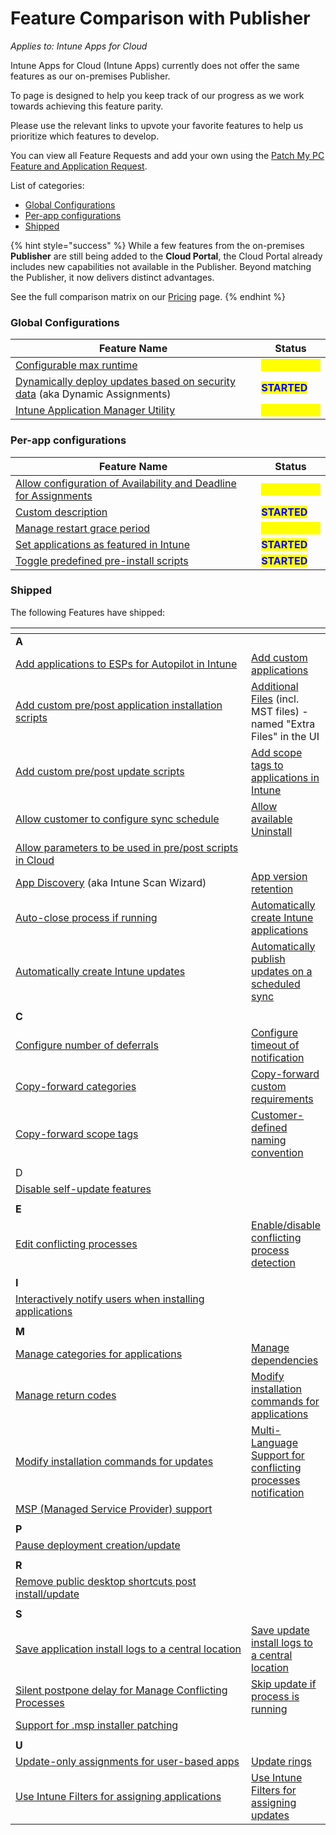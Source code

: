 # Feature Comparison with Publisher

_Applies to: Intune Apps for Cloud_

Intune Apps for Cloud (Intune Apps) currently does not offer the same features as our on-premises Publisher.

To page is designed to help you keep track of our progress as we work towards achieving this feature parity.

Please use the relevant links to upvote your favorite features to help us prioritize which features to develop.

You can view all Feature Requests and add your own using the [Patch My PC Feature and Application Request](https://ideas.patchmypc.com/?category=7369611645507954393).

List of categories:

* [Global Configurations](feature-comparison-with-publisher.md#global-configurations)
* [Per-app configurations](feature-comparison-with-publisher.md#per-app-configurations)
* [Shipped](feature-comparison-with-publisher.md#shipped)

{% hint style="success" %}
While a few features from the on-premises **Publisher** are still being added to the **Cloud Portal**, the Cloud Portal already includes new capabilities not available in the Publisher. Beyond matching the Publisher, it now delivers distinct advantages.

See the full comparison matrix on our [Pricing](https://patchmypc.com/pricing/) page.
{% endhint %}

### Global Configurations

| Feature Name                                                                                                                      | Status                                           |
| --------------------------------------------------------------------------------------------------------------------------------- | ------------------------------------------------ |
| [Configurable max runtime](https://ideas.patchmypc.com/ideas/PATCHMYPC-I-4218)                                                    | <mark style="color:yellow;">**SUBMITTED**</mark> |
| [Dynamically deploy updates based on security data](https://ideas.patchmypc.com/ideas/PATCHMYPC-I-4176) (aka Dynamic Assignments) | <mark style="color:blue;">**STARTED**</mark>     |
| [Intune Application Manager Utility](https://ideas.patchmypc.com/ideas/PATCHMYPC-I-5341)                                          | <mark style="color:yellow;">**SUBMITTED**</mark> |

### Per-app configurations

<table><thead><tr><th width="384">Feature Name</th><th>Status</th></tr></thead><tbody><tr><td><a href="https://ideas.patchmypc.com/ideas/PATCHMYPC-I-4453">Allow configuration of Availability and Deadline for Assignments</a></td><td><mark style="color:yellow;"><strong>SUBMITTED</strong></mark></td></tr><tr><td><a href="https://ideas.patchmypc.com/ideas/PATCHMYPC-I-4197">Custom description</a></td><td><mark style="color:blue;"><strong>STARTED</strong></mark></td></tr><tr><td><a href="https://ideas.patchmypc.com/ideas/PATCHMYPC-I-4945">Manage restart grace period</a></td><td><mark style="color:yellow;"><strong>SUBMITTED</strong></mark></td></tr><tr><td><a href="https://ideas.patchmypc.com/ideas/PATCHMYPC-I-4162">Set applications as featured in Intune</a></td><td><mark style="color:blue;"><strong>STARTED</strong></mark></td></tr><tr><td><a href="https://ideas.patchmypc.com/ideas/PATCHMYPC-I-4210">Toggle predefined pre-install scripts</a></td><td><mark style="color:blue;"><strong>STARTED</strong></mark></td></tr></tbody></table>

### Shipped

The following Features have shipped:

<table data-header-hidden><thead><tr><th width="379"></th><th></th></tr></thead><tbody><tr><td><strong>A</strong></td><td></td></tr><tr><td><a href="https://ideas.patchmypc.com/ideas/PATCHMYPC-I-4161">Add applications to ESPs for Autopilot in Intune</a></td><td><a href="https://ideas.patchmypc.com/ideas/PATCHMYPC-I-4144">Add custom applications</a></td></tr><tr><td><a href="https://ideas.patchmypc.com/ideas/PATCHMYPC-I-4152">Add custom pre/post application installation scripts</a></td><td><a href="https://ideas.patchmypc.com/ideas/PATCHMYPC-I-4349">Additional Files</a> (incl. MST files) - named "Extra Files" in the UI</td></tr><tr><td><a href="https://ideas.patchmypc.com/ideas/PATCHMYPC-I-4168">Add custom pre/post update scripts</a></td><td><a href="https://ideas.patchmypc.com/ideas/PATCHMYPC-I-4160">Add scope tags to applications in Intune</a></td></tr><tr><td><a href="https://ideas.patchmypc.com/ideas/PATCHMYPC-I-4188">Allow customer to configure sync schedule</a></td><td><a href="https://ideas.patchmypc.com/ideas/PATCHMYPC-I-4217">Allow available Uninstall</a></td></tr><tr><td><a href="https://ideas.patchmypc.com/ideas/PATCHMYPC-I-4505">Allow parameters to be used in pre/post scripts in Cloud</a></td><td></td></tr><tr><td><a href="https://ideas.patchmypc.com/ideas/PATCHMYPC-I-4267">App Discovery</a> (aka Intune Scan Wizard)</td><td><a href="https://ideas.patchmypc.com/ideas/PATCHMYPC-I-4189">App version retention</a></td></tr><tr><td><a href="https://ideas.patchmypc.com/ideas/PATCHMYPC-I-4190">Auto-close process if running</a></td><td><a href="https://ideas.patchmypc.com/ideas/PATCHMYPC-I-4147">Automatically create Intune applications</a></td></tr><tr><td><a href="https://ideas.patchmypc.com/ideas/PATCHMYPC-I-4173">Automatically create Intune updates</a></td><td><a href="https://ideas.patchmypc.com/ideas/PATCHMYPC-I-4164">Automatically publish updates on a scheduled sync</a></td></tr><tr><td></td><td></td></tr><tr><td><strong>C</strong></td><td></td></tr><tr><td><a href="https://ideas.patchmypc.com/ideas/PATCHMYPC-I-4191">Configure number of deferrals</a></td><td><a href="https://ideas.patchmypc.com/ideas/PATCHMYPC-I-4192">Configure timeout of notification</a></td></tr><tr><td><a href="https://ideas.patchmypc.com/ideas/PATCHMYPC-I-4193">Copy-forward categories</a></td><td><a href="https://ideas.patchmypc.com/ideas/PATCHMYPC-I-4194">Copy-forward custom requirements</a></td></tr><tr><td><a href="https://ideas.patchmypc.com/ideas/PATCHMYPC-I-4195">Copy-forward scope tags</a></td><td><a href="https://ideas.patchmypc.com/ideas/PATCHMYPC-I-4213">Customer-defined naming convention</a></td></tr><tr><td></td><td></td></tr><tr><td>D</td><td></td></tr><tr><td><a href="https://ideas.patchmypc.com/ideas/PATCHMYPC-I-4165">Disable self-update features</a></td><td></td></tr><tr><td></td><td></td></tr><tr><td><strong>E</strong></td><td></td></tr><tr><td><a href="https://ideas.patchmypc.com/ideas/PATCHMYPC-I-4202">Edit conflicting processes</a></td><td><a href="https://ideas.patchmypc.com/ideas/PATCHMYPC-I-4203">Enable/disable conflicting process detection</a></td></tr><tr><td></td><td></td></tr><tr><td><strong>I</strong></td><td></td></tr><tr><td><a href="https://ideas.patchmypc.com/ideas/PATCHMYPC-I-4150">Interactively notify users when installing applications</a></td><td></td></tr><tr><td></td><td></td></tr><tr><td><strong>M</strong></td><td></td></tr><tr><td><a href="https://ideas.patchmypc.com/ideas/PATCHMYPC-I-4158">Manage categories for applications</a></td><td><a href="https://ideas.patchmypc.com/ideas/PATCHMYPC-I-4204">Manage dependencies</a></td></tr><tr><td><a href="https://ideas.patchmypc.com/ideas/PATCHMYPC-I-4944">Manage return codes</a></td><td><a href="https://ideas.patchmypc.com/ideas/PATCHMYPC-I-4153">Modify installation commands for applications</a></td></tr><tr><td><a href="https://ideas.patchmypc.com/ideas/PATCHMYPC-I-4169">Modify installation commands for updates</a></td><td><a href="https://ideas.patchmypc.com/ideas/PATCHMYPC-I-4965">Multi-Language Support for conflicting processes notification</a></td></tr><tr><td><a href="https://ideas.patchmypc.com/ideas/PATCHMYPC-I-4229">MSP (Managed Service Provider) support</a></td><td></td></tr><tr><td></td><td></td></tr><tr><td><strong>P</strong></td><td></td></tr><tr><td><a href="https://ideas.patchmypc.com/ideas/PATCHMYPC-I-4156">Pause deployment creation/update</a></td><td></td></tr><tr><td></td><td></td></tr><tr><td><strong>R</strong></td><td></td></tr><tr><td><a href="https://ideas.patchmypc.com/ideas/PATCHMYPC-I-4167">Remove public desktop shortcuts post install/update</a></td><td></td></tr><tr><td></td><td></td></tr><tr><td><strong>S</strong></td><td></td></tr><tr><td><a href="https://ideas.patchmypc.com/ideas/PATCHMYPC-I-4154">Save application install logs to a central location</a></td><td><a href="https://ideas.patchmypc.com/ideas/PATCHMYPC-I-4170">Save update install logs to a central location</a></td></tr><tr><td><a href="https://ideas.patchmypc.com/ideas/PATCHMYPC-I-4207">Silent postpone delay for Manage Conflicting Processes</a></td><td><a href="https://ideas.patchmypc.com/ideas/PATCHMYPC-I-4208">Skip update if process is running</a></td></tr><tr><td><a href="https://ideas.patchmypc.com/ideas/PATCHMYPC-I-4665">Support for .msp installer patching</a></td><td></td></tr><tr><td></td><td></td></tr><tr><td><strong>U</strong></td><td></td></tr><tr><td><a href="https://ideas.patchmypc.com/ideas/PATCHMYPC-I-4439">Update-only assignments for user-based apps</a></td><td><a href="https://ideas.patchmypc.com/ideas/PATCHMYPC-I-4212">Update rings</a></td></tr><tr><td><a href="https://ideas.patchmypc.com/ideas/PATCHMYPC-I-4155">Use Intune Filters for assigning applications</a></td><td><a href="https://ideas.patchmypc.com/ideas/PATCHMYPC-I-4174">Use Intune Filters for assigning updates</a></td></tr></tbody></table>
